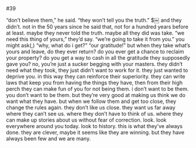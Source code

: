 #39

“don’t believe them,” he said. “they won’t tell you the truth.” $￼ and they didn’t. not in the 50 years since he said that, not for a hundred years before at least. maybe they never told the truth. maybe all they did was take. “we need this thing of yours,” they’d say. “we’re going to take it from you.” you might ask(,) “why, what do i get?” “our gratitude!” but when they take what’s yours and leave, do they ever return? do you ever get a chance to reclaim your property? do you get a way to cash in all the gratitude they supposedly gave you? no, you’re just a sucker begging with your masters. they didn’t need what they took, they just didn’t want to work for it. they just wanted to deprive you. in this way they can reinforce their superiority. they can write laws that keep you from having the things they have, then from their high perch they can make fun of you for not being them. i don’t want to be them. you don’t want to be them. but they’re very good at making us think we do want what they have. but when we follow them and get too close, they change the rules again. they don’t like us close. they want us far away where they can’t see us. where they don’t have to think of us. where they can make up stories about us without fear of correction. look. look everywhere around you today. look to history. this is what they’ve always done. they are clever, maybe it seems like they are winning. but they have always been few and we are many. 

